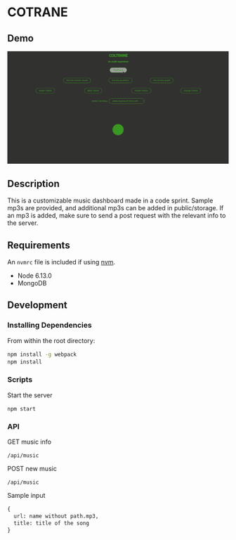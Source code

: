 # COTRANE

## Demo

![COLTRANE Demo](demo/coltrane.gif)

## Description
This is a customizable music dashboard made in a code sprint. Sample mp3s are provided, and additional mp3s can be added in public/storage. If an mp3 is added, make sure to send a post request with the relevant info to the server.

## Requirements

An `nvmrc` file is included if using [nvm](https://github.com/creationix/nvm).
- Node 6.13.0
- MongoDB 

## Development

### Installing Dependencies

From within the root directory:
```sh
npm install -g webpack
npm install
```
### Scripts
Start the server
```
npm start
```
### API
GET music info
```
/api/music
```
POST new music
```
/api/music
```
Sample input
```
{
  url: name without path.mp3,
  title: title of the song
}
```
